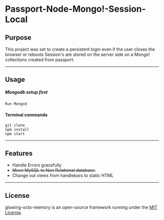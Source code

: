 # Passport-Node-Mongo!-Session-Local

## Purpose 

This project was set to create a persistent login even if the user closes the browser or reboots
Session's are stored on the server side on a Mongo! collections created from passport.

<hr>

## Usage

##### Mongodb setup first
```
Run Mongod
```

#### Terminal commands
```
git clone 
npm install
npm start
```

<hr>

## Features

- Handle Errors gracefully
- ~~Move MySQL to Non Relational database.~~ 
- Change out views from handlebars to static HTML

<hr>

## License

glowing-octo-memory is an open-source framework running under the [MIT License](https://opensource.org/licenses/MIT).
